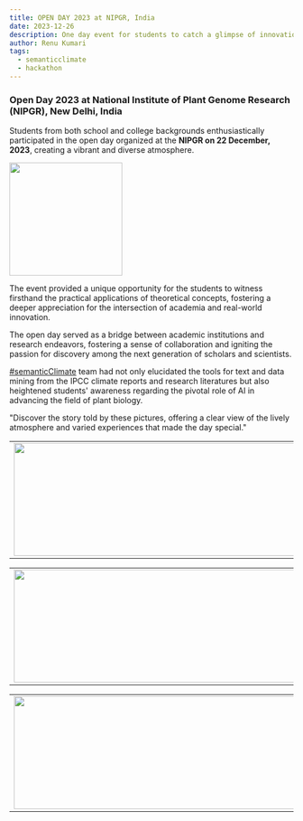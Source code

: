 ```yaml
---
title: OPEN DAY 2023 at NIPGR, India 
date: 2023-12-26
description: One day event for students to catch a glimpse of innovation and discovery at research institute.   
author: Renu Kumari
tags:
  - semanticclimate
  - hackathon
---
```


### Open Day 2023 at National Institute of Plant Genome Research (NIPGR), New Delhi, India

Students from both school and college backgrounds enthusiastically participated in the open day organized at the **NIPGR on 22 December, 2023**, creating a vibrant and diverse atmosphere. 

<img src = "/p/static/img/openday23_10.jpg" height="200">

The event provided a unique opportunity for the students to witness firsthand the practical applications of theoretical concepts, fostering a deeper appreciation for the intersection of academia and real-world innovation. 

The open day served as a bridge between academic institutions and research endeavors, fostering a sense of collaboration and igniting the passion for discovery among the next generation of scholars and scientists.

[#semanticClimate](https://semanticclimate.github.io/p/en/) team had not only elucidated the tools for text and data mining from the IPCC climate reports and research literatures but also heightened students' awareness regarding the pivotal role of AI in advancing the field of plant biology. 

"Discover the story told by these pictures, offering a clear view of the lively atmosphere and varied experiences that made the day special."

<table>
<tr>
<td><img src='{{ "/static/img/openday23_1.jpg" | url }}' width="500" height="200"></td>
<td><img src='{{ "/static/img/openday23_2.jpg" | url }}' width="500" height="200"></td>
</tr>   
</table>

<table>
<tr>
<td><img src='{{ "/static/img/openday23_5.jpg" | url }}' width="500" height="200"></td>
<td><img src='{{ "/static/img/openday23_7.jpg" | url }}' width="500" height="200"></td>
</tr>   
</table>

<table>
<tr>
<td><img src='{{ "/static/img/openday23_11.jpg" | url }}' width="500" height="200"></td>
<td><img src='{{ "/static/img/openday23_13.jpg" | url }}' width="500" height="200"></td>
</tr>   
</table>
